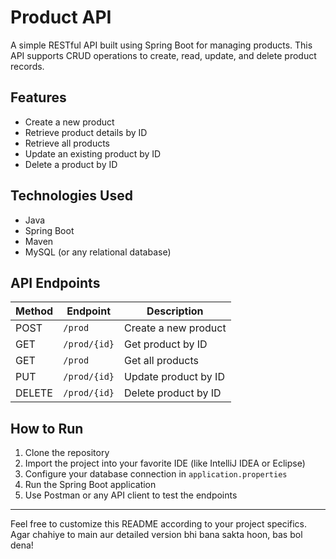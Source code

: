 # Product API

A simple RESTful API built using Spring Boot for managing products. This API supports CRUD operations to create, read, update, and delete product records.

## Features

- Create a new product  
- Retrieve product details by ID  
- Retrieve all products  
- Update an existing product by ID  
- Delete a product by ID  

## Technologies Used

- Java  
- Spring Boot  
- Maven  
- MySQL (or any relational database)  

## API Endpoints

| Method | Endpoint          | Description                  |
|--------|-------------------|------------------------------|
| POST   | `/prod`           | Create a new product          |
| GET    | `/prod/{id}`      | Get product by ID             |
| GET    | `/prod`           | Get all products              |
| PUT    | `/prod/{id}`      | Update product by ID          |
| DELETE | `/prod/{id}`      | Delete product by ID          |

## How to Run

1. Clone the repository  
2. Import the project into your favorite IDE (like IntelliJ IDEA or Eclipse)  
3. Configure your database connection in `application.properties`  
4. Run the Spring Boot application  
5. Use Postman or any API client to test the endpoints  

---

Feel free to customize this README according to your project specifics. Agar chahiye to main aur detailed version bhi bana sakta hoon, bas bol dena!
